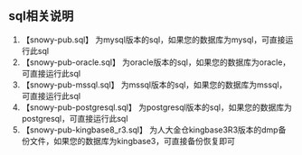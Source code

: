 ## sql相关说明
1. 【snowy-pub.sql】 为mysql版本的sql，如果您的数据库为mysql，可直接运行此sql
2. 【snowy-pub-oracle.sql】 为oracle版本的sql，如果您的数据库为oracle，可直接运行此sql
3. 【snowy-pub-mssql.sql】 为mssql版本的sql，如果您的数据库为mssql，可直接运行此sql
3. 【snowy-pub-postgresql.sql】 为postgresql版本的sql，如果您的数据库为postgresql，可直接运行此sql
4. 【snowy-pub-kingbase8_r3.sql】 为人大金仓kingbase3R3版本的dmp备份文件，如果您的数据库为kingbase3，可直接备份恢复即可
